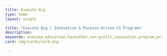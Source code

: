 ```yaml
---
title: Execute Big
type: home
layout: single

title: "Execute Big | Innovative & Purpose-Driven CS Programs"
description: 
keywords: execute,education,hackathon,non-profit,innovation,program,programming,coding,impact
card: img/cards/card.png

---
```

